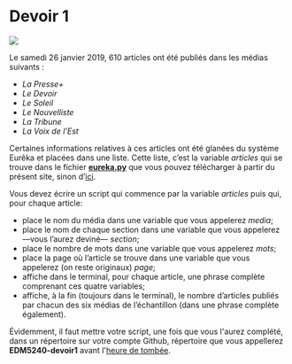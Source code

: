 # Devoir 1

![](assets/eureka.png)

Le samedi 26 janvier 2019, 610 articles ont été publiés dans les médias suivants&nbsp;:

- *La Presse+*
- *Le Devoir*
- *Le Soleil*
- *Le Nouvelliste*
- *La Tribune*
- *La Voix de l’Est*

Certaines informations relatives à ces articles ont été glanées du système Eurêka et placées dans une liste. Cette liste, c’est la variable *articles* qui se trouve dans le fichier [**eureka.py**](eureka.py) que vous pouvez télécharger à partir du présent site, sinon d’[ici](https://www.dropbox.com/s/p80r3pw6v5rmcfz/eureka.py?dl=0).

Vous devez écrire un script qui commence par la variable *articles* puis qui, pour chaque article:
- place le nom du média dans une variable que vous appelerez *media*; 
- place le nom de chaque section dans une variable que vous appelerez —vous l’aurez deviné— *section*;
- place le nombre de mots dans une variable que vous appelerez *mots*;
- place la page où l’article se trouve dans une variable que vous appelerez (on reste originaux) *page*;
- affiche dans le terminal, pour chaque article, une phrase complète comprenant ces quatre variables;
- affiche, à la fin (toujours dans le terminal), le nombre d’articles publiés par chacun des six médias de l’échantillon (dans une phrase complète également).

Évidemment, il faut mettre votre script, une fois que vous l'aurez complété, dans un répertoire sur votre compte Github, répertoire que vous appellerez **EDM5240-devoir1** avant l'[heure de tombée](travaux.md#devoir-1---eurêka).
